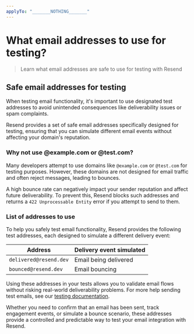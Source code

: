 ```yaml
---
applyTo: "_______NOTHING_______"
---
```


# What email addresses to use for testing?

> Learn what email addresses are safe to use for testing with Resend

## Safe email addresses for testing

When testing email functionality, it's important to use designated test addresses to avoid unintended consequences like deliverability issues or spam complaints.

Resend provides a set of safe email addresses specifically designed for testing, ensuring that you can simulate different email events without affecting your domain's reputation.

### Why not use @example.com or @test.com?

Many developers attempt to use domains like `@example.com` or `@test.com` for testing purposes. However, these domains are not designed for email traffic and often reject messages, leading to bounces.

A high bounce rate can negatively impact your sender reputation and affect future deliverability. To prevent this, Resend blocks such addresses and returns a `422 Unprocessable Entity` error if you attempt to send to them.

### List of addresses to use

To help you safely test email functionality, Resend provides the following test addresses, each designed to simulate a different delivery event:

| Address                | Delivery event simulated |
| ---------------------- | ------------------------ |
| `delivered@resend.dev` | Email being delivered    |
| `bounced@resend.dev`   | Email bouncing           |

Using these addresses in your tests allows you to validate email flows without risking real-world deliverability problems. For more help sending test emails, see our [testing documentation](/dashboard/emails/send-test-emails).

Whether you need to confirm that an email has been sent, track engagement events, or simulate a bounce scenario, these addresses provide a controlled and predictable way to test your email integration with Resend.
